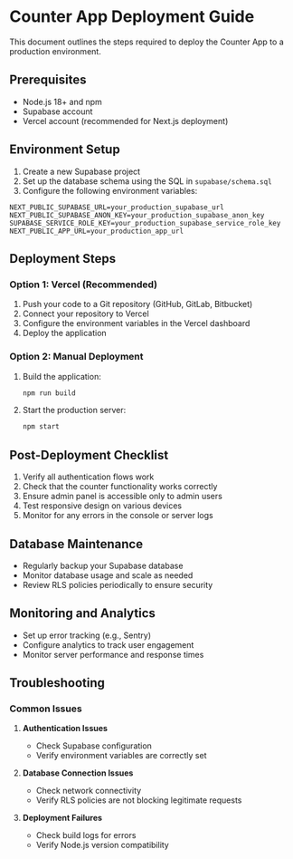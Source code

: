 # Counter App Deployment Guide

This document outlines the steps required to deploy the Counter App to a production environment.

## Prerequisites

- Node.js 18+ and npm
- Supabase account
- Vercel account (recommended for Next.js deployment)

## Environment Setup

1. Create a new Supabase project
2. Set up the database schema using the SQL in `supabase/schema.sql`
3. Configure the following environment variables:

```
NEXT_PUBLIC_SUPABASE_URL=your_production_supabase_url
NEXT_PUBLIC_SUPABASE_ANON_KEY=your_production_supabase_anon_key
SUPABASE_SERVICE_ROLE_KEY=your_production_supabase_service_role_key
NEXT_PUBLIC_APP_URL=your_production_app_url
```

## Deployment Steps

### Option 1: Vercel (Recommended)

1. Push your code to a Git repository (GitHub, GitLab, Bitbucket)
2. Connect your repository to Vercel
3. Configure the environment variables in the Vercel dashboard
4. Deploy the application

### Option 2: Manual Deployment

1. Build the application:
   ```bash
   npm run build
   ```

2. Start the production server:
   ```bash
   npm start
   ```

## Post-Deployment Checklist

1. Verify all authentication flows work
2. Check that the counter functionality works correctly
3. Ensure admin panel is accessible only to admin users
4. Test responsive design on various devices
5. Monitor for any errors in the console or server logs

## Database Maintenance

- Regularly backup your Supabase database
- Monitor database usage and scale as needed
- Review RLS policies periodically to ensure security

## Monitoring and Analytics

- Set up error tracking (e.g., Sentry)
- Configure analytics to track user engagement
- Monitor server performance and response times

## Troubleshooting

### Common Issues

1. **Authentication Issues**
   - Check Supabase configuration
   - Verify environment variables are correctly set

2. **Database Connection Issues**
   - Check network connectivity
   - Verify RLS policies are not blocking legitimate requests

3. **Deployment Failures**
   - Check build logs for errors
   - Verify Node.js version compatibility
